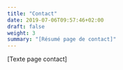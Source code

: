 ```yaml
---
title: "Contact"
date: 2019-07-06T09:57:46+02:00
draft: false
weight: 3
summary: "[Résumé page de contact]"
---
```

[Texte page contact]
